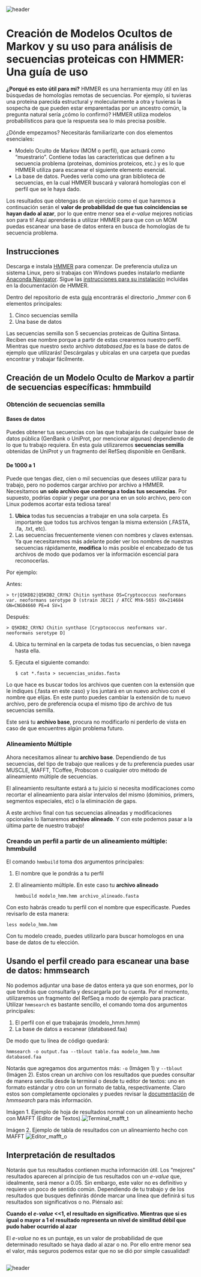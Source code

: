 
![header](/Tutoriales-IFC/assets/header.png)



















# Creación de Modelos Ocultos de Markov y su uso para análisis de secuencias proteicas con HMMER: Una guía de uso

**¿Porqué es esto útil para mi?** HMMER es una herramienta muy útil en
las búsquedas de homologías remotas de secuencias. Por ejemplo, si
tuvieras una proteína parecida estructural y molecularmente a otra y
tuvieras la sospecha de que pueden estar emparentadas por un ancestro
común, la pregunta natural sería ¿cómo lo confirmó? HMMER utiliza
modelos probabilísticos para que la respuesta sea lo más precisa
posible.

¿Dónde empezamos? Necesitarás familiarizarte con dos elementos
esenciales:

- Modelo Oculto de Markov (MOM o perfil), que actuará como
  “muestrario”. Contiene todas las características que definen a tu
  secuencia problema (proteínas, dominios proteicos, etc.) y es lo que
  HMMER utiliza para escanear el siguiente elemento esencial.
- La base de datos. Puedes verla como una gran biblioteca de
  secuencias, en la cual HMMER buscará y valorará homologías con el
  perfil que se le haya dado.

Los resultados que obtengas de un ejercicio como el que haremos a
continuación serán el **valor de probabilidad de que tus coincidencias
se hayan dado al azar**, por lo que entre menor sea el *e-value* mejores
noticias son para ti! Aquí aprenderás a utilizar HMMER para que con un
MOM puedas escanear una base de datos entera en busca de homologías de
tu secuencia problema.

## Instrucciones

Descarga e instala [HMMER](http://hmmer.org/) para comenzar. De
preferencia utuliza un sistema Linux, pero si trabajas con Windows
puedes instalarlo mediante [Anaconda
Navigator](https://anaconda.org/anaconda/anaconda-navigator). Sigue las
[instrucciones para su
instalación](http://eddylab.org/software/hmmer/Userguide.pdf) incluídas
en la documentación de HMMER.

Dentro del repositorio de esta [guía](https://github.com/UBMI-IFC/Tutoriales-IFC/tree/main/manuales/bioinformatica) encontrarás el directorio __hmmer_ con 6 elementos principales:

1. Cinco secuencias semilla
2. Una base de datos 

Las secuencias semilla son 5 secuencias proteicas de
Quitina Sintasa. Reciben ese nombre porque a partir
de estas crearemos nuestro perfil. Mientras que nuestro sexto archivo _databased.faa_ es la base de datos de ejemplo que utilizarás! Descárgalas y ubícalas en una carpeta que puedas encontrar y trabajar fácilmente.

## Creación de un Modelo Oculto de Markov a partir de secuencias específicas: hmmbuild

### Obtención de secuencias semilla

#### Bases de datos

Puedes obtener tus secuencias con las que trabajarás de cualquier base
de datos pública (GenBank o UniProt, por mencionar algunas) dependiendo
de lo que tu trabajo requiera. En esta guía utilizaremos **secuencias
semilla** obtenidas de UniProt y un fragmento del RefSeq disponible en
GenBank.

#### De 1000 a 1

Puede que tengas diez, cien o mil secuencias que desees utilizar para tu
trabajo, pero no podemos cargar archivo por archivo a HMMER. Necesitamos
**un solo archivo que contenga a todas tus secuencias**. Por supuesto,
podrías copiar y pegar una por una en un solo archivo, pero con Linux
podemos acortar esta tediosa tarea!

1. **Ubica** todas tus secuencias a trabajar en una sola carpeta. Es
   importante que todos tus archivos tengan la misma extensión (.FASTA,
   .fa, .txt, etc).
2. Las secuencias frecuentemente vienen con nombres y claves extensas.
   Ya que necesitaremos más adelante poder ver los nombres de nuestras
   secuencias rápidamente, **modifica** lo más posible el encabezado de
   tus archivos de modo que podamos ver la información escencial para
   reconocerlas.

Por ejemplo:

Antes:

    > tr|Q5KDB2|Q5KDB2_CRYNJ Chitin synthase OS=Cryptococcus neoformans var. neoformans serotype D (strain JEC21 / ATCC MYA-565) OX=214684 GN=CNG04660 PE=4 SV=1

Después:

    > Q5KDB2_CRYNJ Chitin synthase [Cryptococcus neoformans var. neoformans serotype D] 

4. Ubica tu terminal en la carpeta de todas tus secuencias, o bien
   navega hasta ella.

5. Ejecuta el siguiente comando:
   
   `$ cat *.fasta > secuencias_unidas.fasta`

Lo que hace es buscar todos los archivos que cuenten con la extensión
que le indiques (.fasta en este caso) y los juntará en un nuevo archivo
con el nombre que elijas. En este punto puedes cambiar la extensión de
tu nuevo archivo, pero de preferencia ocupa el mismo tipo de archivo de
tus secuencias semilla.

Este será tu **archivo base**, procura no modificarlo ni perderlo de
vista en caso de que encuentres algún problema futuro.

### Alineamiento Múltiple

Ahora necesitamos alinear tu **archivo base**. Dependiendo de tus
secuencias, del tipo de trabajo que realices y de tu preferencia puedes
usar MUSCLE, MAFFT, TCoffee, Probscon o cualquier otro método de
alineamiento múltiple de secuencias.

El alineamiento resultante estará a tu juicio si necesita modificaciones
como recortar el alineamiento para aislar intervalos del mismo
(dominios, primers, segmentos especiales, etc) o la eliminación de gaps.

A este archivo final con tus secuencias alineadas y modificaciones
opcionales lo llamaremos **archivo alineado**. Y con este podemos pasar
a la última parte de nuestro trabajo!

### Creando un perfil a partir de un alineamiento múltiple: hmmbuild

El comando `hmmbuild` toma dos argumentos principales:

1. El nombre que le pondrás a tu perfil

2. El alineamiento múltiple. En este caso tu **archivo alineado**
   
   `hmmbuild modelo_hmm.hmm archivo_alineado.fasta`

Con esto habrás creado tu perfil con el nombre que especificaste. Puedes
revisarlo de esta manera:

`less modelo_hmm.hmm`

Con tu modelo creado, puedes utilizarlo para buscar homologos en una
base de datos de tu elección.

## Usando el perfil creado para escanear una base de datos: hmmsearch

No podemos adjuntar una base de datos entera ya que son enormes, por lo
que tendrás que consultarla y descargarla por tu cuenta. Por el momento,
utilizaremos un fragmento del RefSeq a modo de ejemplo para practicar.
Utilizar `hmmsearch` es bastante sencillo, el comando toma dos
argumentos principales:

1. El perfil con el que trabajarás (modelo_hmm.hmm)
2. La base de datos a escanear (databased.faa)

De modo que tu línea de código quedará:

`hmmsearch -o output.faa --tblout table.faa modelo_hmm.hmm databased.faa`

Notarás que agregamos dos argumentos más: `-o` (Imágen 1) y `--tblout`
(Imágen 2). Estos crean un archivo con los resultados que puedes
consultar de manera sencilla desde la terminal o desde tu editor de
textos: uno en formato estándar y otro con un formato de tabla,
respectivamente. Claro estos son completamente opcionales y puedes
revisar la
[documentación](http://eddylab.org/software/hmmer/Userguide.pdf) de
*hmmsearch* para más información.


Imágen 1. Ejemplo de hoja de resultados normal con un alineamiento
hecho con MAFFT (Editor de Textos).![Terminal_mafft_t](https://user-images.githubusercontent.com/78200223/174672480-2d7b9a7b-871e-4f7d-b863-9ba1dbffd181.png)


Imágen 2. Ejemplo de tabla de resultados con un alineamiento hecho con
MAFFT
![Editor_mafft_o](https://user-images.githubusercontent.com/78200223/174672499-21703801-0a22-4a2c-bfa4-f7f38fcc7f54.png)

## Interpretación de resultados

Notarás que tus resultados contienen mucha información útil. Los
“mejores” resultados aparecen al principio de tus resultados con un
*e-value* que, idealmente, será menor a 0.05. Sin embargo, este valor no
es definitivo y requiere un poco de sentido común. Dependiendo de tu
trabajo y de los resultados que busques definirás dónde marcar una línea
que definirá si tus resultados son significativos o no. Piénsalo así:

**Cuando el *e-value* \<\<1, el resultado en significativo. Mientras que
si es igual o mayor a 1 el resultado representa un nivel de similitud
débil que pudo haber ocurrido al azar**

El *e-value* no es un puntaje, es un valor de probabilidad de que
determinado resultado se haya dado al azar o no. Por ello entre menor
sea el valor, más seguros podemos estar que no se dió por simple
casualidad!

```python

```



















![header](/Tutoriales-IFC/assets/header.png)

